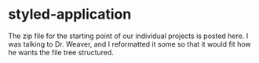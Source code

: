 # styled-application
The zip file for the starting point of our individual projects is posted here.
I was talking to Dr. Weaver, and I reformatted it some so that it would fit how he wants the file tree structured. 
